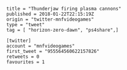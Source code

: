 ```
title = "Thunderjaw firing plasma cannons"
published = 2018-01-22T22:15:19Z
origin = "twitter-mnfvideogames"
type = "tweet"
tag = [ "horizon-zero-dawn", "ps4share",]

[twitter]
account = "mnfvideogames"
first_tweet = "955564560622157826"
retweets = 0
favourites = 1
```

<p class='image'><img src='https://mnf.m17s.net/2018/01/22/DULY5hvWkAEsAG_.jpg' alt=''></p>

